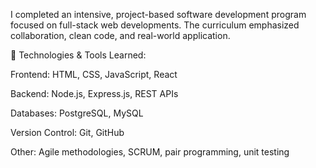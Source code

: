I completed an intensive, project-based software development program focused on full-stack web developments.
The curriculum emphasized collaboration, clean code, and real-world application.

🔧 Technologies & Tools Learned:

Frontend: HTML, CSS, JavaScript, React

Backend: Node.js, Express.js, REST APIs

Databases: PostgreSQL, MySQL

Version Control: Git, GitHub

Other: Agile methodologies, SCRUM, pair programming, unit testing
